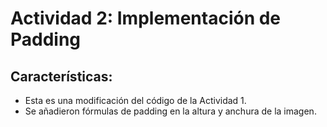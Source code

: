 <h1>Actividad 2: Implementación de Padding</h1>
<h2>Características:</h2>
<ul>
  <li>Esta es una modificación del código de la Actividad 1.</li>
  <li>Se añadieron fórmulas de padding en la altura y anchura de la imagen.</li>
</ul>
